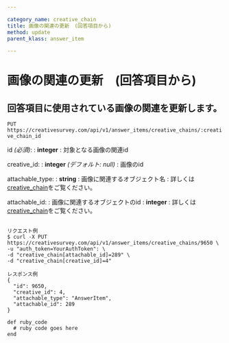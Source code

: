```yaml
---

category_name: creative_chain
title: 画像の関連の更新　(回答項目から)
method: update
parent_klass: answer_item

---
```


# 画像の関連の更新　(回答項目から)

## 回答項目に使用されている画像の関連を更新します。

`PUT https://creativesurvey.com/api/v1/answer_items/creative_chains/:creative_chain_id`

id _(必須)_:
: __integer__
: 対象となる画像の関連id

creative_id:
: __integer__ _(デフォルト: null)_
: 画像のid

attachable_type:
: __string__
: 画像に関連するオブジェクト名
: 詳しくは[creative_chain](#creative_chain)をご覧ください。

attachable_id:
: 画像に関連するオブジェクトのid
: __integer__
: 詳しくは[creative_chain](#creative_chain)をご覧ください。

~~~

リクエスト例
$ curl -X PUT https://creativesurvey.com/api/v1/answer_items/creative_chains/9650 \
-u "auth_token=YourAuthToken": \
-d "creative_chain[attachable_id]=289" \
-d "creative_chain[creative_id]=4"

レスポンス例
{
  "id": 9650,
  "creative_id": 4,
  "attachable_type": "AnswerItem",
  "attachable_id": 289
}

~~~

 
~~~
def ruby_code
  # ruby code goes here
end
~~~

　
　

